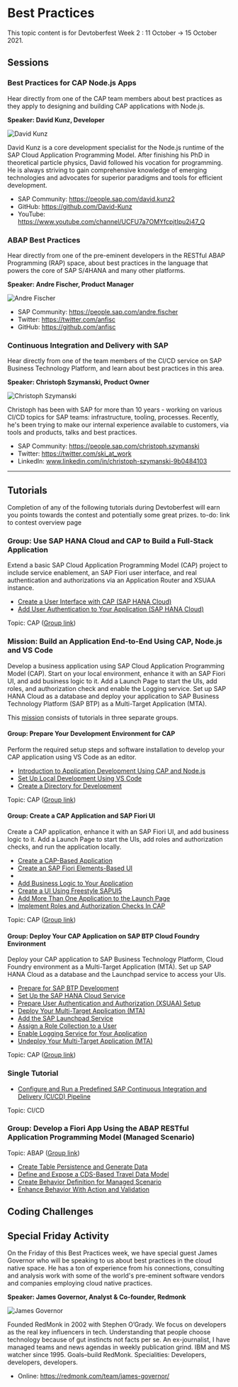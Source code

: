 # Best Practices

This topic content is for Devtoberfest Week 2 : 11 October → 15 October 2021.



## Sessions

### Best Practices for CAP Node.js Apps

Hear directly from one of the CAP team members about best practices as they apply to designing and building CAP applications with Node.js.

**Speaker: David Kunz, Developer**

![David Kunz](../../images/250/DavidKunz.jpg)

David Kunz is a core development specialist for the Node.js runtime of the SAP Cloud Application Programming Model. After finishing his PhD in theoretical particle physics, David followed his vocation for programming. He is always striving to gain comprehensive knowledge of emerging technologies and advocates for superior paradigms and tools for efficient development.

* SAP Community: https://people.sap.com/david.kunz2
* GitHub: https://github.com/David-Kunz
* YouTube: https://www.youtube.com/channel/UCFU7a7OMYfcpjtIpu2j47_Q

### ABAP Best Practices

Hear directly from one of the pre-eminent developers in the RESTful ABAP Programming (RAP) space, about best practices in the language that powers the core of SAP S/4HANA and many other platforms.

**Speaker: Andre Fischer, Product Manager**

![Andre Fischer](../../images/250/AndreFischer.png)

* SAP Community: https://people.sap.com/andre.fischer
* Twitter: https://twitter.com/anfisc
* GitHub: https://github.com/anfisc

### Continuous Integration and Delivery with SAP

Hear directly from one of the team members of the CI/CD service on SAP Business Technology Platform, and learn about best practices in this area.

**Speaker: Christoph Szymanski, Product Owner**

![Christoph Szymanski](../../images/250/ChristophSzymanski.jpg)

Christoph has been with SAP for more than 10 years - working on various CI/CD topics for SAP teams: infrastructure, tooling, processes. Recently, he's been trying to make our internal experience available to customers, via tools and products, talks and best practices.

* SAP Community: https://people.sap.com/christoph.szymanski
* Twitter: https://twitter.com/ski_at_work
* LinkedIn: www.linkedin.com/in/christoph-szymanski-9b0484103

---

## Tutorials

Completion of any of the following tutorials during Devtoberfest will earn you points towards the contest and potentially some great prizes. to-do: link to contest overview page

### Group: Use SAP HANA Cloud and CAP to Build a Full-Stack Application

Extend a basic SAP Cloud Application Programming Model (CAP) project to include service enablement, an SAP Fiori user interface, and real authentication and authorizations via an Application Router and XSUAA instance.

* [Create a User Interface with CAP (SAP HANA Cloud)](https://developers.sap.com/tutorials/hana-cloud-cap-create-ui.html)
* [Add User Authentication to Your Application (SAP HANA Cloud)](https://developers.sap.com/tutorials/hana-cloud-cap-add-authentication.html)

Topic: CAP ([Group link](https://developers.sap.com/group.hana-cloud-cap-fullstack.html))

### Mission: Build an Application End-to-End Using CAP, Node.js and VS Code

Develop a business application using SAP Cloud Application Programming Model (CAP). Start on your local environment, enhance it with an SAP Fiori UI, and add business logic to it. Add a Launch Page to start the UIs, add roles, and authorization check and enable the Logging service. Set up SAP HANA Cloud as a database and deploy your application to SAP Business Technology Platform (SAP BTP) as a Multi-Target Application (MTA).

This [mission](https://developers.sap.com/mission.btp-application-cap-e2e.html) consists of tutorials in three separate groups.

#### Group: Prepare Your Development Environment for CAP

Perform the required setup steps and software installation to develop your CAP application using VS Code as an editor.

* [Introduction to Application Development Using CAP and Node.js](https://developers.sap.com/tutorials/btp-app-introduction.html)
* [Set Up Local Development Using VS Code](https://developers.sap.com/tutorials/btp-app-set-up-local-development.html)
* [Create a Directory for Development](https://developers.sap.com/tutorials/btp-app-create-directory.html)

Topic: CAP ([Group link](https://developers.sap.com/group.btp-app-cap-prepare.html))

#### Group: Create a CAP Application and SAP Fiori UI

Create a CAP application, enhance it with an SAP Fiori UI, and add business logic to it. Add a Launch Page to start the UIs, add roles and authorization checks, and run the application locally.

* [Create a CAP-Based Application](https://developers.sap.com/tutorials/btp-app-create-cap-application.html)
* [Create an SAP Fiori Elements-Based UI]()
* [](https://developers.sap.com/tutorials/btp-app-create-ui-fiori-elements.html)
* [Add Business Logic to Your Application](https://developers.sap.com/tutorials/btp-app-cap-business-logic.html)
* [Create a UI Using Freestyle SAPUI5](https://developers.sap.com/tutorials/btp-app-create-ui-freestyle-sapui5.html)
* [Add More Than One Application to the Launch Page](https://developers.sap.com/tutorials/btp-app-launchpage.html)
* [Implement Roles and Authorization Checks In CAP](https://developers.sap.com/tutorials/btp-app-cap-roles.html)

Topic: CAP ([Group link](https://developers.sap.com/group.btp-app-cap-create.html))

#### Group: Deploy Your CAP Application on SAP BTP Cloud Foundry Environment

Deploy your CAP application to SAP Business Technology Platform, Cloud Foundry environment as a Multi-Target Application (MTA). Set up SAP HANA Cloud as a database and the Launchpad service to access your UIs.

* [Prepare for SAP BTP Development](https://developers.sap.com/tutorials/btp-app-prepare-btp.html)
* [Set Up the SAP HANA Cloud Service](https://developers.sap.com/tutorials/btp-app-hana-cloud-setup.html)
* [Prepare User Authentication and Authorization (XSUAA) Setup](https://developers.sap.com/tutorials/btp-app-prepare-xsuaa.html)
* [Deploy Your Multi-Target Application (MTA)](https://developers.sap.com/tutorials/btp-app-cap-mta-deployment.html)
* [Add the SAP Launchpad Service](https://developers.sap.com/tutorials/btp-app-launchpad-service.html)
* [Assign a Role Collection to a User](https://developers.sap.com/tutorials/btp-app-role-assignment.html)
* [Enable Logging Service for Your Application](https://developers.sap.com/tutorials/btp-app-logging.html)
* [Undeploy Your Multi-Target Application (MTA)](https://developers.sap.com/tutorials/btp-app-undeploy-cap-application.html)

Topic: CAP ([Group link](https://developers.sap.com/group.btp-app-cap-deploy.html))

### Single Tutorial

* [Configure and Run a Predefined SAP Continuous Integration and Delivery (CI/CD) Pipeline](https://developers.sap.com/tutorials/btp-app-ci-cd-btp.html)

Topic: CI/CD

### Group: Develop a Fiori App Using the ABAP RESTful Application Programming Model (Managed Scenario)

Topic: ABAP ([Group link](https://developers.sap.com/group.abap-env-expose-cds-travel-model.html))

* [Create Table Persistence and Generate Data](https://developers.sap.com/tutorials/abap-environment-persistence.html)
* [Define and Expose a CDS-Based Travel Data Model](https://developers.sap.com/tutorials/abap-environment-data-model.html)
* [Create Behavior Definition for Managed Scenario](https://developers.sap.com/tutorials/abap-environment-behavior.html)
* [Enhance Behavior With Action and Validation](https://developers.sap.com/tutorials/abap-environment-behavior-action.html)

## Coding Challenges

## Special Friday Activity

On the Friday of this Best Practices week, we have special guest James Governor who will be speaking to us about best practices in the cloud native space. He has a ton of experience from his connections, consulting and analysis work with some of the world's pre-eminent software vendors and companies employing cloud native practices.

**Speaker: James Governor, Analyst & Co-founder, Redmonk**

![James Governor](../../images/250/JamesGovernor.jpg)

Founded RedMonk in 2002 with Stephen O’Grady. We focus on developers as the real key influencers in tech. Understanding that people choose technology because of gut instincts not facts per se. An ex-journalist, I have managed teams and news agendas in weekly publication grind. IBM and MS watcher since 1995. Goals–build RedMonk. Specialities: Developers, developers, developers.

* Online: https://redmonk.com/team/james-governor/

